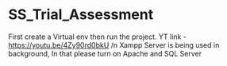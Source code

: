 # SS_Trial_Assessment
First create a Virtual env then run the project.
YT link - https://youtu.be/4Zy90rd0bkU /n
Xampp Server is being used in background, In that please turn on Apache and SQL Server
